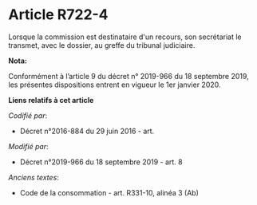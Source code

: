# Article R722-4

Lorsque la commission est destinataire d'un recours, son secrétariat le transmet, avec le dossier, au greffe du   tribunal
judiciaire.

**Nota:**

Conformément à l’article 9 du décret n° 2019-966 du 18 septembre 2019, les présentes dispositions entrent en vigueur le 1er
janvier 2020.

**Liens relatifs à cet article**

_Codifié par_:

  - Décret n°2016-884 du 29 juin 2016 - art.

_Modifié par_:

  - Décret n°2019-966 du 18 septembre 2019 - art. 8

_Anciens textes_:

  - Code de la consommation - art. R331-10, alinéa 3 (Ab)
